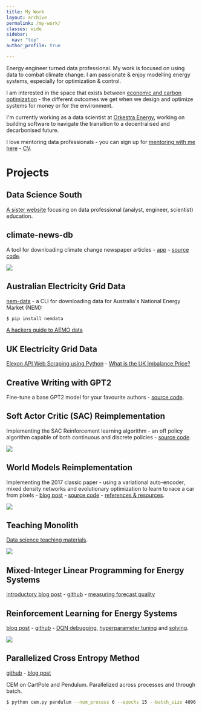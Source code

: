 ```yaml
---
title: My Work
layout: archive
permalink: /my-work/
classes: wide
sidebar:
  nav: "top"
author_profile: true

---
```


Energy engineer turned data professional.  My work is focused on using data to combat climate change.   I am passionate & enjoy modelling energy systems, especially for optimization & control.

I am interested in the space that exists between [economic and carbon optimization](https://adgefficiency.com/space-between-money-and-the-planet/) - the different outcomes we get when we design and optimize systems for money or for the environment.

I'm currently working as a data scientist at [Orkestra Energy](https://www.orkestra.energy), working on building software to navigate the transition to a decentralised and decarbonised future.

I love mentoring data professionals - you can sign up for [mentoring with me here](https://mentorcruise.com/mentor/AdamGreen/) - [CV](https://adgefficiency.com/cv.pdf).


# Projects

## Data Science South

[A sister website](https://www.datasciencesouth.com/) focusing on data professional (analyst, engineer, scientist) education.

## climate-news-db

A tool for downloading climate change newspaper articles - [app](https://www.climate-news-db.com/) - [source code](https://github.com/ADGEfficiency/climate-news-db).

![]({{"/assets/my-work/db.png"}})


## Australian Electricity Grid Data

[nem-data](https://github.com/ADGEfficiency/nem-data) - a CLI for downloading data for Australia's National Energy Market (NEM):

```bash
$ pip install nemdata
```

[A hackers guide to AEMO data](https://www.adgefficiency.com/hackers-aemo/) 


## UK Electricity Grid Data

[Elexon API Web Scraping using Python](https://www.adgefficiency.com/elexon-api-web-scraping-using-python/) - [What is the UK Imbalance Price?](http://www.adgefficiency.com/what-is-the-uk-imbalance-price/)


## Creative Writing with GPT2

Fine-tune a base GPT2 model for your favourite authors - [source code](https://github.com/ADGEfficiency/creative-writing-with-gpt2).


## Soft Actor Critic (SAC) Reimplementation

Implementing the SAC Reinforcement learning algorithm - an off policy algorithm capable of both continuous and discrete policies - [source code](https://github.com/ADGEfficiency/sac).

![]({{"/assets/my-work/sac.png"}})


## World Models Reimplementation

Implementing the 2017 classic paper - using a variational auto-encoder, mixed density networks and evolutionary optimization to learn to race a car from pixels - [blog post](https://adgefficiency.com/world-models/) - [source code](https://github.com/ADGEfficiency/world-models) - [references & resources](https://github.com/ADGEfficiency/rl-resources/tree/master/world-models).

![]({{"/assets/my-work/world.png"}})


## Teaching Monolith

[Data science teaching materials](https://github.com/ADGEfficiency/teaching-monolith).

![]({{"/assets/my-work/monolith.png"}})


## Mixed-Integer Linear Programming for Energy Systems 

[introductory blog post](https://adgefficiency.com/intro-energy-py-linear/) - [github](https://github.com/ADGEfficiency/energy-py-linear) - [measuring forecast quality](https://adgefficiency.com/energy-py-linear-forecast-quality/)


## Reinforcement Learning for Energy Systems

[blog post](https://www.adgefficiency.com/energy_py-reinforcement-learning-for-energy-systems/) - [github](https://github.com/ADGEfficiency/energy-py) - [DQN debugging](https://www.adgefficiency.com/dqn-debugging/), [hyperparameter tuning](https://www.adgefficiency.com/dqn-tuning/) and [solving](https://www.adgefficiency.com/dqn-solving/).

![]({{"/assets/dqn_solving/fig1.png"}})


## Parallelized Cross Entropy Method

[github](https://github.com/ADGEfficiency/cem) - [blog post](https://adgefficiency.com/cem/)

CEM on CartPole and Pendulum.  Parallelized across processes and through batch.

```bash
$ python cem.py pendulum --num_process 6 --epochs 15 --batch_size 4096
```

